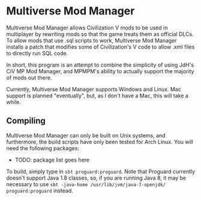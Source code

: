 Multiverse Mod Manager
======================

Multiverse Mod Manager allows Civilization V mods to be used in multiplayer by rewriting mods so that the game
treats them as official DLCs. To allow mods that use .sql scripts to work, Multiverse Mod Manager installs a patch
that modifies some of Civilization's V code to allow .xml files to directly run SQL code.

In short, this program is an attempt to combine the simplicity of using JdH's CiV MP Mod Manager, and MPMPM's ability
to actually support the majority of mods out there.

Currently, Multiverse Mod Manager supports Windows and Linux. Mac support is planned "eventually", but, as I don't
have a Mac, this will take a while. 

Compiling
---------

Multiverse Mod Manager can only be built on Unix systems, and furthermore, the build scripts have only been tested
for Arch Linux. You will need the following packages:

 * TODO: package list goes here
 
To build, simply type in `sbt proguard:proguard`. Note that Proguard currently doesn't support Java 1.8 classes, so,
if you are running Java 8, it may be necessary to use `sbt -java-home /usr/lib/jvm/java-7-openjdk/ proguard:proguard`
instead.

